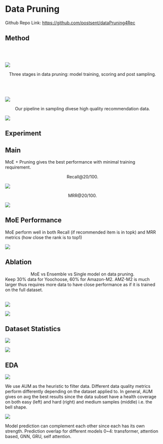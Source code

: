 # Data Pruning

Github Repo Link: https://github.com/postsent/dataPruning4Rec

## Method

<br />
<br />

![](overview.jpg)

<center>Three stages in data pruning: model training, scoring and post sampling.</center>

<br />
<br />
<br />

![](recsample_pipeline.jpg)

<center>Our pipeline in sampling divese high quality recommendation data.</center>



![](paper.jpg)

## Experiment

## Main

MoE + Pruning gives the best performance with minimal training requirement.

<center>Recall@20/100.</center>

![](main.jpg)

<center>MRR@20/100.</center>

![](main_mrr.jpg)

## MoE Performance

MoE perform well in both Recall (if recommended item is in topk) and MRR metrics (how close the rank is to top1)

![](moe_perf.jpg)

## Ablation

<center>MoE vs Ensemble vs Single model on data pruning.</center>
Keep 30% data for Yoochoose, 60% for Amazon-M2. AMZ-M2 is much larger thus requires more data to have close performance as if it is trained on the full dataset.
<br />
<br />

![](abla1.jpg)

![](abla2.jpg)

## Dataset Statistics

![](data.jpg)

![](more_data.jpg)

## EDA

![](metrics_dff_data.jpg)

We use AUM as the heuristic to filter data. Different data quality metrics perform differently depending on the dataset applied to. In general, AUM gives on avg the best results since the data subset have a health coverage on both easy (left) and hard (right) and medium samples (middle) i.e. the bell shape. 

![](pred_overlap.jpg)

Model prediction can complement each other since each has its own strength. Prediction overlap for different models 0~4: transformer, attention based, GNN, GRU, self attention. 
